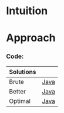 # Intuition

# Approach

### Code:

| Solutions |                      |
| --------- | -------------------- |
| Brute     | [Java](Brute.java)   |
| Better    | [Java](Better.java)  |
| Optimal   | [Java](Optimal.java) |
